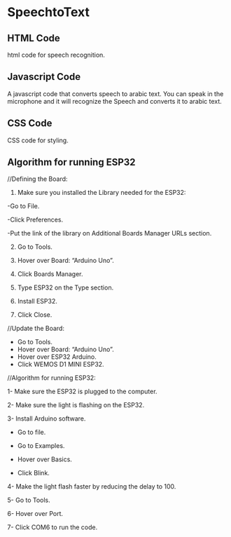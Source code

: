 # SpeechtoText
## HTML Code
html code for speech recognition.

## Javascript Code
A javascript code that converts speech to arabic text.
You can speak in the microphone and it will recognize the Speech and converts it to arabic text.

## CSS Code
CSS code for styling.




## Algorithm for running ESP32

//Defining the Board:

1.	Make sure you installed the Library needed for the ESP32:

   -Go to File.

   -Click Preferences.

   -Put the link of the library on Additional Boards Manager URLs section.  

2.	Go to Tools.

4.	Hover over Board: “Arduino Uno”.

6.	Click Boards Manager.

8.	Type ESP32 on the Type section.

10.	Install ESP32.

12.	Click Close.

//Update the Board:
-	Go to Tools.
-	Hover over Board: “Arduino Uno”.
-	Hover over ESP32 Arduino.
-	Click WEMOS D1 MINI ESP32.

//Algorithm for running ESP32:

1-	Make sure the ESP32 is plugged to the computer.

2-	Make sure the light is flashing on the ESP32.

3-	Install Arduino software.
-	Go to file.

-	Go to Examples.

-	Hover over Basics.

-	Click Blink.

4-	Make the light flash faster by reducing the delay to 100.

5-	Go to Tools.

6-	Hover over Port.

7-	Click COM6 to run the code.

